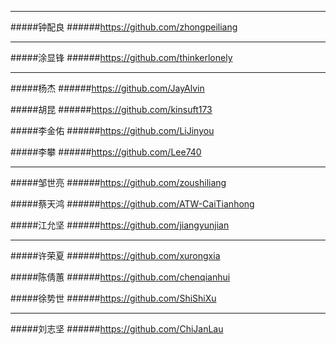 
***
#####钟配良
######<https://github.com/zhongpeiliang>

***
#####涂显锋
######<https://github.com/thinkerlonely>

***
#####杨杰
######<https://github.com/JayAlvin>

#####胡昆
######<https://github.com/kinsuft173>

#####李金佑
######<https://github.com/LiJinyou>

#####李攀
######<https://github.com/Lee740>

***
#####邹世亮
######<https://github.com/zoushiliang>

#####蔡天鸿
######<https://github.com/ATW-CaiTianhong>

#####江允坚
######<https://github.com/jiangyunjian>

***
#####许荣夏
######<https://github.com/xurongxia>

#####陈倩蕙
######<https://github.com/chenqianhui>

#####徐势世
######<https://github.com/ShiShiXu>

***
#####刘志坚
######<https://github.com/ChiJanLau>
